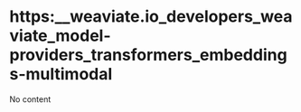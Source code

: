 # https:\_\_weaviate.io_developers_weaviate_model-providers_transformers_embeddings-multimodal

No content

